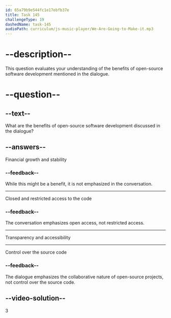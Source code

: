 ```yaml
---
id: 65a79b9e544fc1e17ebfb37e
title: Task 145
challengeType: 19
dashedName: task-145
audioPath: curriculum/js-music-player/We-Are-Going-to-Make-it.mp3
---
```


<!--
AUDIO REFERENCE:
Sophie: Open source is all about transparency and accessibility, and that's something I truly believe in.
-->

# --description--

This question evaluates your understanding of the benefits of open-source software development mentioned in the dialogue.

# --question--

## --text--

What are the benefits of open-source software development discussed in the dialogue?

## --answers--

Financial growth and stability

### --feedback--

While this might be a benefit, it is not emphasized in the conversation.

---

Closed and restricted access to the code

### --feedback--

The conversation emphasizes open access, not restricted access.

---

Transparency and accessibility

---

Control over the source code

### --feedback--

The dialogue emphasizes the collaborative nature of open-source projects, not control over the source code.

## --video-solution--

3
